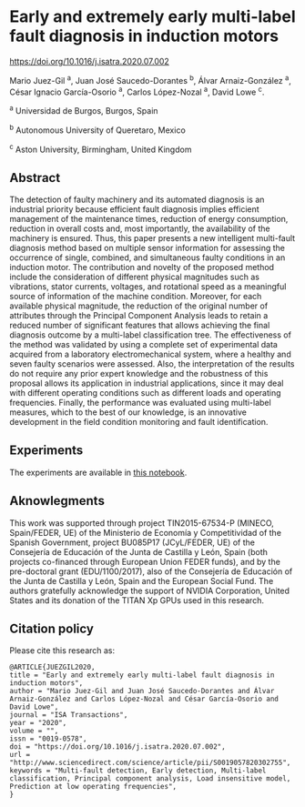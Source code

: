 # Early and extremely early multi-label fault diagnosis in induction motors

https://doi.org/10.1016/j.isatra.2020.07.002

Mario Juez-Gil <sup>a</sup>, Juan José Saucedo-Dorantes <sup>b</sup>, Álvar Arnaiz-González <sup>a</sup>, César Ignacio García-Osorio <sup>a</sup>, Carlos López-Nozal <sup>a</sup>, David Lowe <sup>c</sup>.

<sup>a</sup> Universidad de Burgos, Burgos, Spain

<sup>b</sup> Autonomous University of Queretaro, Mexico

<sup>c</sup> Aston University, Birmingham, United Kingdom

## Abstract

The detection of faulty machinery and its automated diagnosis is an industrial priority because efficient fault diagnosis implies efficient management of the maintenance times, reduction of energy consumption, reduction in overall costs and, most importantly, the availability of the machinery is ensured. Thus, this paper presents a new intelligent multi-fault diagnosis method based on multiple sensor information for assessing the occurrence of single, combined, and simultaneous faulty conditions in an induction motor. The contribution and novelty of the proposed method include the consideration of different physical magnitudes such as vibrations, stator currents, voltages, and rotational speed as a meaningful source of information of the machine condition. Moreover, for each available physical magnitude, the reduction of the original number of attributes through the Principal Component Analysis leads to retain a reduced number of significant features that allows achieving the final diagnosis outcome by a multi-label classification tree. The effectiveness of the method was validated by using a complete set of experimental data acquired from a laboratory electromechanical system, where a healthy and seven faulty scenarios were assessed. Also, the interpretation of the results do not require any prior expert knowledge and the robustness of this proposal allows its application in industrial applications, since it may deal with different operating conditions such as different loads and operating frequencies. Finally, the performance was evaluated using multi-label measures, which to the best of our knowledge, is an innovative development in the field condition monitoring and fault identification.

## Experiments

The experiments are available in [this notebook](experiments.ipynb).

## Aknowlegments

This work was supported through project TIN2015-67534-P (MINECO, Spain/FEDER, UE) of the Ministerio de Economía y Competitividad of the Spanish Government, project BU085P17 (JCyL/FEDER, UE) of the Consejería de Educación of the Junta de Castilla y León, Spain (both projects co-financed through European Union FEDER funds), and by the pre-doctoral grant (EDU/1100/2017), also of the Consejería de Educación of the Junta de Castilla y León, Spain and the European Social Fund. The authors gratefully acknowledge the support of NVIDIA Corporation, United States and its donation of the TITAN Xp GPUs used in this research.



## Citation policy

Please cite this research as:

```
@ARTICLE{JUEZGIL2020,
title = "Early and extremely early multi-label fault diagnosis in induction motors",
author = "Mario Juez-Gil and Juan José Saucedo-Dorantes and Álvar Arnaiz-González and Carlos López-Nozal and César García-Osorio and David Lowe",
journal = "ISA Transactions",
year = "2020",
volume = "",
issn = "0019-0578",
doi = "https://doi.org/10.1016/j.isatra.2020.07.002",
url = "http://www.sciencedirect.com/science/article/pii/S0019057820302755",
keywords = "Multi-fault detection, Early detection, Multi-label classification, Principal component analysis, Load insensitive model, Prediction at low operating frequencies",
}
```
